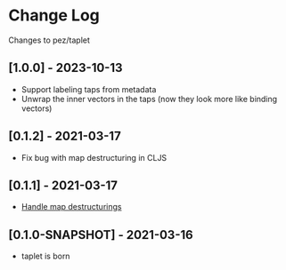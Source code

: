 # Change Log

Changes to pez/taplet

## [1.0.0] - 2023-10-13

- Support labeling taps from metadata 
- Unwrap the inner vectors in the taps (now they look more like binding vectors)

## [0.1.2] - 2021-03-17

- Fix bug with map destructuring in CLJS

## [0.1.1] - 2021-03-17

- [Handle map destructurings](https://clojureverse.org/t/lets-tap-with-let-a-k-a-my-first-macro-taplet/7361/5)

## [0.1.0-SNAPSHOT] - 2021-03-16

- taplet is born
